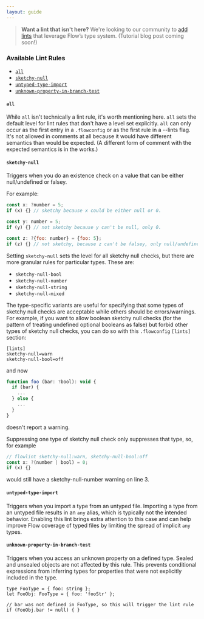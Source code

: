 ```yaml
---
layout: guide
---
```


> **Want a lint that isn't here?** We're looking to our community to
> [add lints](https://github.com/facebook/flow) that leverage Flow’s type system.
> (Tutorial blog post coming soon!)

### Available Lint Rules <a class="toc" id="toc-available-lint-rules" href="#toc-available-lint-rules"></a>

* [`all`](#toc-all)
* [`sketchy-null`](#toc-sketchy-null)
* [`untyped-type-import`](#toc-untyped-type-import)
* [`unknown-property-in-branch-test`](#toc-unknown-property-in-branch-test)

#### `all` <a class="toc" id="toc-all" href="#toc-all"></a>

While `all` isn't technically a lint rule, it's worth mentioning here. `all` sets the default
level for lint rules that don't have a level set explicitly. `all` can only
occur as the first entry in a `.flowconfig` or as the first rule in a --lints
flag. It's not allowed in comments at all because it would have different
semantics than would be expected. (A different form of comment with the expected semantics is in the works.)

#### `sketchy-null` <a class="toc" id="toc-sketchy-null" href="#toc-sketchy-null"></a>

Triggers when you do an existence check on a value that can be either null/undefined or falsey.

For example:
```js
const x: ?number = 5;
if (x) {} // sketchy because x could be either null or 0.

const y: number = 5;
if (y) {} // not sketchy because y can't be null, only 0.

const z: ?{foo: number} = {foo: 5};
if (z) {} // not sketchy, because z can't be falsey, only null/undefined.
```

Setting `sketchy-null` sets the level for all sketchy null checks, but there are more granular rules for particular types. These are:
* `sketchy-null-bool`
* `sketchy-null-number`
* `sketchy-null-string`
* `sketchy-null-mixed`

The type-specific variants are useful for specifying that some types of sketchy null checks are acceptable while others should be errors/warnings. For example, if you want to allow boolean sketchy null checks (for the pattern of treating undefined optional booleans as false) but forbid other types of sketchy null checks, you can do so with this `.flowconfig` `[lints]` section:
```
[lints]
sketchy-null=warn
sketchy-null-bool=off
```
and now
```js
function foo (bar: ?bool): void {
  if (bar) {
    ...
  } else {
    ...
  }
}
```
doesn't report a warning.

Suppressing one type of sketchy null check only suppresses that type, so, for example
```js
// flowlint sketchy-null:warn, sketchy-null-bool:off
const x: ?(number | bool) = 0;
if (x) {}
```
would still have a sketchy-null-number warning on line 3.

#### `untyped-type-import` <a class="toc" id="toc-untyped-type-import" href="#toc-untyped-type-import"></a>
Triggers when you import a type from an untyped file. Importing a type from an
untyped file results in an `any` alias, which is typically not the intended behavior.
Enabling this lint brings extra attention to this case and can help improve Flow
coverage of typed files by limiting the spread of implicit `any` types.

#### `unknown-property-in-branch-test` <a class="toc" id="toc-unknown-property-in-branch-test" href="#toc-unknown-property-in-branch-test"></a>
Triggers when you access an unknown property on a defined type. Sealed and unsealed
objects are not affected by this rule. This prevents conditional expressions from
inferring types for properties that were not explicitly included in the type.
```
type FooType = { foo: string };
let FooObj: FooType = { foo: 'fooStr' };

// bar was not defined in FooType, so this will trigger the lint rule
if (FooObj.bar != null) { }
```

